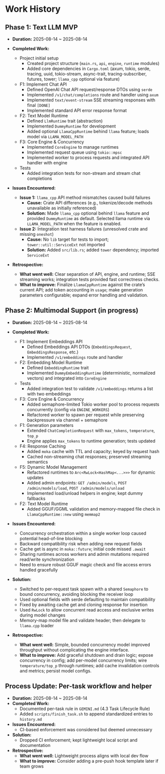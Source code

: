 # Work History

## Phase 1: Text LLM MVP

- **Duration:** 2025-08-14 ~ 2025-08-14
- **Completed Work:**
  - Project initial setup
    - Created project structure (`main.rs`, `api`, `engine`, `runtime` modules)
    - Added core dependencies in `Cargo.toml` (axum, tokio, serde, tracing, uuid, tokio-stream, async-trait, tracing-subscriber, futures, tower; `llama_cpp` optional via feature)
  - F1: Implement Chat API
    - Defined OpenAI Chat API request/response DTOs using `serde`
    - Implemented `/v1/chat/completions` route and handler using `axum`
    - Implemented `text/event-stream` SSE streaming responses with final `[DONE]`
    - Implemented standard API error response format
  - F2: Text Model Runtime
    - Defined `LlmRuntime` trait (abstraction)
    - Implemented `DummyRuntime` for development
    - Added optional `LlamaCppRuntime` behind `llama` feature; loads model via `LLAMA_MODEL_PATH`
  - F3: Core Engine & Concurrency
    - Implemented `CoreEngine` to manage runtimes
    - Implemented request queue using `tokio::mpsc`
    - Implemented worker to process requests and integrated API handler with engine
  - Tests
    - Added integration tests for non-stream and stream chat completions

- **Issues Encountered:**
  - **Issue 1:** `llama_cpp` API method mismatches caused build failures
    - **Cause:** Crate API differences (e.g., tokenize/decode methods unavailable as initially referenced)
    - **Solution:** Made `llama_cpp` optional behind `llama` feature and provided `DummyRuntime` as default. Selected llama runtime via `LLAMA_MODEL_PATH` when the feature is enabled.
  - **Issue 2:** Integration test harness failures (unresolved crate and missing `oneshot`)
    - **Cause:** No `lib` target for tests to import; `tower::util::ServiceExt` not imported
    - **Solution:** Added `src/lib.rs`; added `tower` dependency; imported `ServiceExt`

- **Retrospective:**
  - **What went well:** Clear separation of API, engine, and runtime; SSE streaming works; integration tests provided fast correctness checks.
  - **What to improve:** Finalize `LlamaCppRuntime` against the crate’s current API; add token accounting in `usage`; make generation parameters configurable; expand error handling and validation.

## Phase 2: Multimodal Support (in progress)

- **Duration:** 2025-08-14 ~ 2025-08-14
- **Completed Work:**
  - F1: Implement Embeddings API
    - Defined Embeddings API DTOs (`EmbeddingsRequest`, `EmbeddingsResponse`, etc.)
    - Implemented `/v1/embeddings` route and handler
  - F2: Embedding Model Runtime
    - Defined `EmbeddingRuntime` trait
    - Implemented `DummyEmbeddingRuntime` (deterministic, normalized vectors) and integrated into `CoreEngine`
  - Tests
    - Added integration test to validate `/v1/embeddings` returns a list with two embeddings
  - F3: Core Engine & Concurrency
    - Added semaphore-limited Tokio worker pool to process requests concurrently (config via `ENGINE_WORKERS`)
    - Refactored worker to spawn per request while preserving backpressure via channel + semaphore
  - F1: Generation parameters
    - Extended `ChatCompletionRequest` with `max_tokens`, `temperature`, `top_p`
    - Engine applies `max_tokens` to runtime generation; tests updated
  - F4: Response Caching
    - Added `moka` cache with TTL and capacity; keyed by request hash
    - Cached non-streaming chat responses; preserved streaming semantics
  - F5: Dynamic Model Management
    - Refactored runtimes to `Arc<RwLock<HashMap<...>>>` for dynamic updates
    - Added admin endpoints: `GET /admin/models`, `POST /admin/models/load`, `POST /admin/models/unload`
    - Implemented load/unload helpers in engine; kept dummy fallbacks
  - F2: Text Model Runtime
    - Added GGUF/GGML validation and memory-mapped file check in `LlamaCppRuntime::new` using `memmap2`

- **Issues Encountered:**
  - Concurrency orchestration within a single worker loop caused potential head-of-line blocking
  - Backward compatibility risk when adding new request fields
  - Cache get is async in `moka::future`; initial code missed `.await`
  - Sharing runtimes across workers and admin mutations required read/write synchronization
  - Need to ensure robust GGUF magic check and file access errors handled gracefully
- **Solution:**
  - Switched to per-request task spawn with a shared `Semaphore` to bound concurrency, avoiding blocking the receiver loop
  - Used optional fields with serde defaulting to maintain compatibility
  - Fixed by awaiting cache get and cloning response for insertion
  - Used `RwLock` to allow concurrent read access and exclusive writes during model changes
  - Memory-map model file and validate header; then delegate to `llama.cpp` loader

- **Retrospective:**
  - **What went well:** Simple, bounded concurrency model improved throughput without complicating the engine interface.
  - **What to improve:** Add graceful shutdown and drain logic; expose concurrency in config; add per-model concurrency limits; wire `temperature/top_p` through runtimes; add cache invalidation controls and metrics; persist model configs.

## Process Update: Per-task workflow and helper

- **Duration:** 2025-08-14 ~ 2025-08-14
- **Completed Work:**
  - Documented per-task rule in `GEMINI.md` (4.3 Task Lifecycle Rule)
  - Added `scripts/finish_task.sh` to append standardized entries to `history.md`
- **Issues Encountered:**
  - CI-based enforcement was considered but deemed unnecessary
- **Solution:**
  - Dropped CI enforcement; kept lightweight local script and documentation
- **Retrospective:**
  - **What went well:** Lightweight process aligns with local dev flow
  - **What to improve:** Consider adding a pre-push hook template later if team grows
